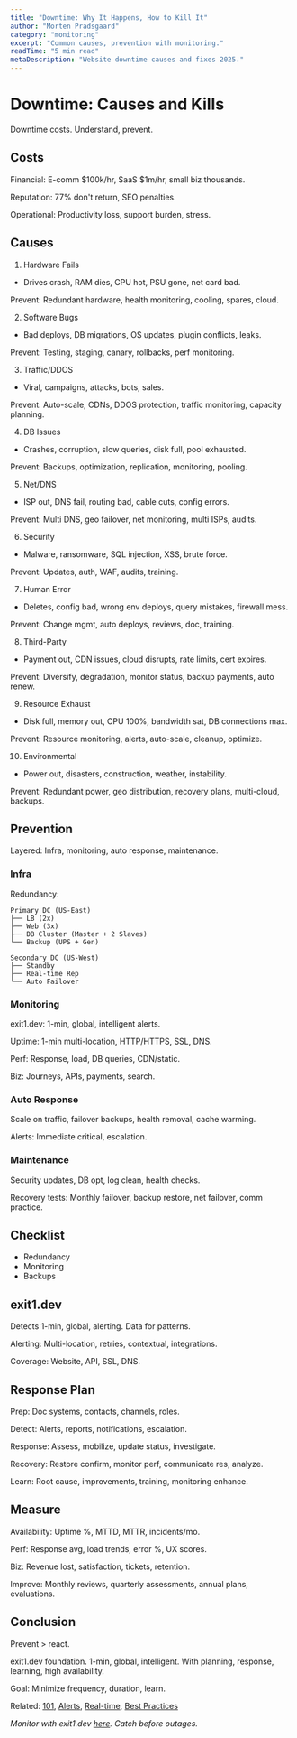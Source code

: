 ```yaml
---
title: "Downtime: Why It Happens, How to Kill It"
author: "Morten Pradsgaard"
category: "monitoring"
excerpt: "Common causes, prevention with monitoring."
readTime: "5 min read"
metaDescription: "Website downtime causes and fixes 2025."
---
```


# Downtime: Causes and Kills

Downtime costs. Understand, prevent.

## Costs

Financial: E-comm $100k/hr, SaaS $1m/hr, small biz thousands.

Reputation: 77% don't return, SEO penalties.

Operational: Productivity loss, support burden, stress.

## Causes

1. Hardware Fails
- Drives crash, RAM dies, CPU hot, PSU gone, net card bad.

Prevent: Redundant hardware, health monitoring, cooling, spares, cloud.

2. Software Bugs
- Bad deploys, DB migrations, OS updates, plugin conflicts, leaks.

Prevent: Testing, staging, canary, rollbacks, perf monitoring.

3. Traffic/DDOS
- Viral, campaigns, attacks, bots, sales.

Prevent: Auto-scale, CDNs, DDOS protection, traffic monitoring, capacity planning.

4. DB Issues
- Crashes, corruption, slow queries, disk full, pool exhausted.

Prevent: Backups, optimization, replication, monitoring, pooling.

5. Net/DNS
- ISP out, DNS fail, routing bad, cable cuts, config errors.

Prevent: Multi DNS, geo failover, net monitoring, multi ISPs, audits.

6. Security
- Malware, ransomware, SQL injection, XSS, brute force.

Prevent: Updates, auth, WAF, audits, training.

7. Human Error
- Deletes, config bad, wrong env deploys, query mistakes, firewall mess.

Prevent: Change mgmt, auto deploys, reviews, doc, training.

8. Third-Party
- Payment out, CDN issues, cloud disrupts, rate limits, cert expires.

Prevent: Diversify, degradation, monitor status, backup payments, auto renew.

9. Resource Exhaust
- Disk full, memory out, CPU 100%, bandwidth sat, DB connections max.

Prevent: Resource monitoring, alerts, auto-scale, cleanup, optimize.

10. Environmental
- Power out, disasters, construction, weather, instability.

Prevent: Redundant power, geo distribution, recovery plans, multi-cloud, backups.

## Prevention

Layered: Infra, monitoring, auto response, maintenance.

### Infra

Redundancy:
```
Primary DC (US-East)
├── LB (2x)
├── Web (3x)
├── DB Cluster (Master + 2 Slaves)
└── Backup (UPS + Gen)

Secondary DC (US-West)
├── Standby
├── Real-time Rep
└── Auto Failover
```

### Monitoring

exit1.dev: 1-min, global, intelligent alerts.

Uptime: 1-min multi-location, HTTP/HTTPS, SSL, DNS.

Perf: Response, load, DB queries, CDN/static.

Biz: Journeys, APIs, payments, search.

### Auto Response

Scale on traffic, failover backups, health removal, cache warming.

Alerts: Immediate critical, escalation.

### Maintenance

Security updates, DB opt, log clean, health checks.

Recovery tests: Monthly failover, backup restore, net failover, comm practice.

## Checklist

- Redundancy
- Monitoring
- Backups

## exit1.dev

Detects 1-min, global, alerting. Data for patterns.

Alerting: Multi-location, retries, contextual, integrations.

Coverage: Website, API, SSL, DNS.

## Response Plan

Prep: Doc systems, contacts, channels, roles.

Detect: Alerts, reports, notifications, escalation.

Response: Assess, mobilize, update status, investigate.

Recovery: Restore confirm, monitor perf, communicate res, analyze.

Learn: Root cause, improvements, training, monitoring enhance.

## Measure

Availability: Uptime %, MTTD, MTTR, incidents/mo.

Perf: Response avg, load trends, error %, UX scores.

Biz: Revenue lost, satisfaction, tickets, retention.

Improve: Monthly reviews, quarterly assessments, annual plans, evaluations.

## Conclusion

Prevent > react.

exit1.dev foundation. 1-min, global, intelligent. With planning, response, learning, high availability.

Goal: Minimize frequency, duration, learn.

Related: [101](/blog/website-monitoring-101), [Alerts](/blog/downtime-alerts-guide), [Real-time](/blog/importance-of-real-time-alerts), [Best Practices](/blog/website-monitoring-best-practices-2025)

*Monitor with exit1.dev [here](https://app.exit1.dev/). Catch before outages.*
